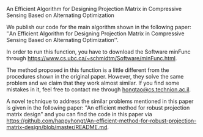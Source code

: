An Efficient Algorithm for Designing Projection Matrix in Compressive Sensing Based on Alternating Optimization

We publish our code for the main algorithm shown in the following paper:
''An Efficient Algorithm for Designing Projection Matrix in Compressive Sensing Based on Alternating Optimization''. 

In order to run this function, you have to download the Software minFunc through https://www.cs.ubc.ca/~schmidtm/Software/minFunc.html.

The method proposed in this function is a little different from the procedures shown in the original paper. However, they solve the same problem and we claim that they work almost similar. If you find some mistakes in it, feel free to contact me through hongtao@cs.technion.ac.il.

A novel technique to address the similar problems mentioned in this paper is given in the following paper:
"An efficient method for robust projection matrix design" and you can find the code in this paper via https://github.com/happyhongt/An-efficient-method-for-robust-projection-matrix-design/blob/master/README.md.


